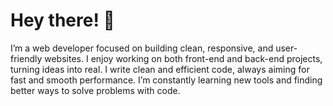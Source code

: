 <h1>Hey there! 👋</h1>
I’m a web developer focused on building clean, responsive, and user-friendly websites. I enjoy working on both front-end and back-end projects, turning ideas into real. I write clean and efficient code, always aiming for fast and smooth performance. I’m constantly learning new tools and finding better ways to solve problems with code.
<!---
achraf297/achraf297 is a ✨ special ✨ repository because its `README.md` (this file) appears on your GitHub profile.
You can click the Preview link to take a look at your changes.
--->

